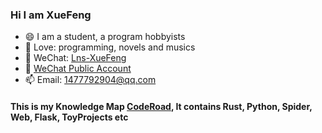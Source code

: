 ### Hi I am XueFeng 
- 😄 I am a student, a program hobbyists
- 🔭 Love: programming, novels and musics
- 👋 WeChat: [Lns-XueFeng](#)
- 🤔 [WeChat Public Account](https://mp.weixin.qq.com/mp/homepage?__biz=Mzg5ODYxMTg0NA==&hid=1&sn=a17f28de8b7df5f0a72a6337d785913b&scene=18)
- 📫 Email: 1477792904@qq.com

#### This is my Knowledge Map [CodeRoad](https://github.com/Lns-XueFeng/CodeRoad), It contains Rust, Python, Spider, Web, Flask, ToyProjects etc
